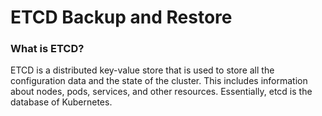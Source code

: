 # ETCD Backup and Restore
### What is ETCD?
ETCD is a distributed key-value store that is used to store all the configuration data and the state of the cluster. This includes information about nodes, pods, services, and other resources. Essentially, etcd is the database of Kubernetes.
